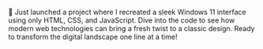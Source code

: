 🚀 Just launched a project where I recreated a sleek Windows 11 interface using only HTML, CSS, and JavaScript. Dive into the code to see how modern web technologies can bring a fresh twist to a classic design. Ready to transform the digital landscape one line at a time! 
